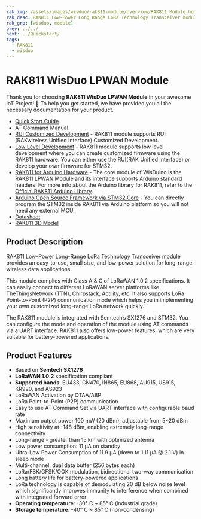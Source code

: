 ```yaml
---
rak_img: /assets/images/wisduo/rak811-module/overview/RAK811_Module_home.png
rak_desc: RAK811 Low-Power Long Range LoRa Technology Transceiver module provides an easy to use, small size, low-power solution for long range wireless data transmission.
rak_grp: [wisduo, module]
prev: ../../
next: ../Quickstart/
tags:
  - RAK811
  - wisduo
---
```


# RAK811 WisDuo LPWAN Module

Thank you for choosing **RAK811 WisDuo LPWAN Module** in your awesome IoT Project! 🎉 To help you get started, we have provided you all the necessary documentation for your product.

<!-- 
<rk-img
  src="/assets/images/wisduo/rak811-module/overview/nwgqobrzwanalynildkc.jpg"
  width="40%"
  caption="RAK811 WisDuo LPWAN Module"
/> -->

* [Quick Start Guide](/Product-Categories/WisDuo/RAK811-Module/Quickstart/)
* [AT Command Manual](/Product-Categories/WisDuo/RAK811-Module/AT-Command-Manual/)
* <a href="/RUI/" target="_blank">RUI Customized Development</a> - RAK811 module supports RUI (RAKwireless Unified Interface) Customized Development.
* [Low Level Development](/Product-Categories/WisDuo/RAK811-Module/Low-Level-Development/) - RAK811 module supports low level development where you can create customized firmware using the RAK811 hardware. You can either use the RUI(RAK Unified Interface) or develop your own firmware for STM32.
* [RAK811 for Arduino Hardware](/Product-Categories/WisDuino/) - The core module of WisDuino is the RAK811 LPWAN Module and its interface supports Arduino standard headers. For more info about the Arduino library for RAK811, refer to the [Official RAK811 Arduino Library](https://github.com/RAKWireless/WisNode-Arduino-Library).
* [Arduino Open Source Framework via STM32 Core](https://github.com/RAKWireless/Evaluation_Boards/tree/master/RAK811) - You can directly program the STM32 inside RAK811 via Arduino platform so you will not need any external MCU.
* [Datasheet](/Product-Categories/WisDuo/RAK811-Module/Datasheet/#rak811-wisduo-lpwan-module-datasheet)
* [RAK811 3D Model](https://downloads.rakwireless.com/3D_File/WisDuo/PWB-RAK811.stp)

## Product Description

RAK811 Low-Power Long-Range LoRa Technology Transceiver module provides an easy-to-use, small size, and low-power solution for long-range wireless data applications.

This module complies with Class A & C of LoRaWAN 1.0.2 specifications. It can easily connect to different LoRaWAN server platforms like TheThingsNetwork (TTN), Chirpstack, Actility, etc. It also supports LoRa Point-to-Point (P2P) communication mode which helps you in implementing your own customized long-range LoRa network quickly.

The RAK811 module is integrated with Semtech’s SX1276 and STM32. You can configure the mode and operation of the module using AT commands via a UART interface. RAK811 also offers low-power features, which are very suitable for battery-powered applications.

<!-- <rk-btn
  src="../Datasheet/"
  label="View Datasheet for the RAK811 WisDuo LPWAN Module"
/>

<rk-quick-links :params="$page.frontmatter.params.qlinks1"/> -->

## Product Features

- Based on **Semtech SX1276**
- **LoRaWAN 1.0.2** specification compliant
- **Supported bands**: EU433, CN470, IN865, EU868, AU915, US915, KR920, and AS923
- LoRaWAN Activation by OTAA/ABP
- LoRa Point-to-Point (P2P) communication
- Easy to use AT Command Set via UART interface with configurable baud rate
- Maximum output power 100&nbsp;mW (20&nbsp;dBm), adjustable from 5~20&nbsp;dBm
- High sensitivity at -148&nbsp;dBm, enabling extremely long-range connectivity
- Long-range - greater than 15&nbsp;km with optimized antenna
- Low power consumption: 11&nbsp;μA on standby
- Ultra-Low Power Consumption of 11.9&nbsp;μA (down to 1.11&nbsp;μA @ 2.1&nbsp;V) in sleep mode
- Multi-channel, dual data buffer (256&nbsp;bytes each)
- LoRa/FSK/GFSK/OOK modulation, bidirectional two-way communication
- Long battery life for battery-powered applications
- LoRa technology is capable of demodulating 20&nbsp;dB below noise level which significantly improves immunity to interference when combined with integrated forward error
- **Operating temperature**: -30°&nbsp;C ~ 85°&nbsp;C (industrial grade)
- **Storage temperature**: -40°&nbsp;C ~ 85°&nbsp;C (non-condensing)

<!-- <rk-btn
  src="https://store.rakwireless.com/products/rak811-lpwan-module"
  label="Buy a RAK811 WisDuo LPWAN Module"
  _blank
/> -->